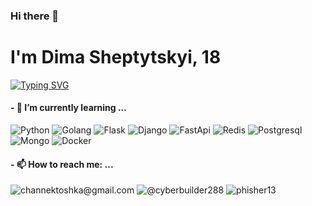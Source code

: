 ### Hi there 👋
# I'm Dima Sheptytskyi, 18
[![Typing SVG](https://readme-typing-svg.herokuapp.com?color=%2336BCF7&lines=Backend+developer)](https://git.io/typing-svg)

#### - 🌱 I’m currently learning ...
![Python](https://img.shields.io/badge/Python-3776AB?style=for-the-badge&logo=python&logoColor=white)
![Golang](https://img.shields.io/badge/Go-00ADD8?style=for-the-badge&logo=go&logoColor=white)
![Flask](https://img.shields.io/badge/Flask-000000?style=for-the-badge&logo=flask&logoColor=white)
![Django](https://img.shields.io/badge/django-FFFFFF?style=for-the-badge&logo=django)
![FastApi](https://img.shields.io/badge/fastapi-316192?style=for-the-badge&logo=fastapi)
![Redis](https://img.shields.io/badge/redis-316192?style=for-the-badge&logo=redis)
![Postgresql](https://img.shields.io/badge/PostgreSQL-316192?style=for-the-badge&logo=postgresql)
![Mongo](https://img.shields.io/badge/mongodb-316192?style=for-the-badge&logo=mongodb)
![Docker](https://img.shields.io/badge/docker-316192?style=for-the-badge&logo=docker)



#### - 📫 How to reach me: ...
![channektoshka@gmail.com](https://img.shields.io/badge/Gmail-D14836?style=for-the-badge&logo=gmail&logoColor=white)
![@cyberbuilder288](https://img.shields.io/badge/Telegram-2CA5E0?style=for-the-badge&logo=telegram&logoColor=white)
![phisher13](https://img.shields.io/badge/GitLab-330F63?style=for-the-badge&logo=gitlab&logoColor=white)

<!--
**phisher13/phisher13** is a ✨ _special_ ✨ repository because its `README.md` (this file) appears on your GitHub profile.

Here are some ideas to get you started:

- 🔭 I’m currently working on ...
- 🌱 I’m currently learning ...
- 👯 I’m looking to collaborate on ...
- 🤔 I’m looking for help with ...
- 💬 Ask me about ...
- 📫 How to reach me: ...
- 😄 Pronouns: ...
- ⚡ Fun fact: ...
-->
